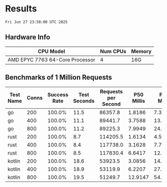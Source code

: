 # Results
`Fri Jun 27 23:58:00 UTC 2025`
## Hardware Info
| CPU Model | Num CPUs | Memory |
| --------- | -------- | ------ |
| AMD EPYC 7763 64-Core Processor | 4 | 16G |

## Benchmarks of 1 Million Requests
| Test Name | Conns | Success Rate | Test Seconds | Requests per Second | P50 Millis | P99 Millis | P99.9 Millis | API Memory MB | API CPU Time | API Threads |
| --------- | ----- | ------------ | ------------ | ------------------- | ---------- | ---------- | ------------ | ------------- | ------------ | ----------- |
| go | 200 | 100.0% | 11.5 | 86357.8 | 1.8186 | 7.3781 | 10.3895 | 17.8 | 00:00:26 | 10 |
| go | 400 | 100.0% | 11.1 | 89441.7 | 3.7588 | 13.4451 | 18.9153 | 24.4 | 00:00:26 | 11 |
| go | 800 | 100.0% | 11.2 | 89225.3 | 7.9949 | 24.8465 | 37.5689 | 37.2 | 00:00:26 | 11 |
| rust | 200 | 100.0% | 8.7 | 114205.5 | 1.6134 | 4.5230 | 6.0781 | 9.1 | 00:00:17 | 5 |
| rust | 400 | 100.0% | 8.4 | 117738.0 | 3.1628 | 7.7106 | 10.6660 | 14.3 | 00:00:16 | 5 |
| rust | 800 | 100.0% | 8.5 | 117830.4 | 6.6417 | 12.2082 | 22.8504 | 22.6 | 00:00:16 | 5 |
| kotlin | 200 | 100.0% | 18.6 | 53923.5 | 3.0856 | 14.1065 | 35.1207 | 343.7 | 00:00:56 | 145 |
| kotlin | 400 | 100.0% | 18.9 | 53119.9 | 6.2207 | 27.4671 | 71.3701 | 335.1 | 00:00:57 | 150 |
| kotlin | 800 | 100.0% | 19.5 | 51249.7 | 12.9147 | 54.5727 | 139.0292 | 492.5 | 00:00:58 | 155 |
